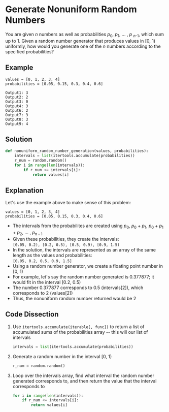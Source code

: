 # Generate Nonuniform Random Numbers
You are given _n_ numbers as well as probabilities _p_<sub>0</sub>, _p_<sub>1</sub>, ... , _p_ <sub>_n_-1</sub>, which sum up to 1. Given a random number generator that produces values in [0, 1) uniformly, how would you generate one of the _n_ numbers according to the specified probabilities?  
  
## Example
```
values = [0, 1, 2, 3, 4]
probabilities = [0.05, 0.15, 0.3, 0.4, 0.6]

Output1: 3
Output2: 2
Output3: 0
Output4: 3
Output6: 2
Output7: 3
Output8: 3
Output9: 4
```
  
## Solution
```python
def nonuniform_random_number_generation(values, probabilities):
    intervals = list(itertools.accumulate(probabilities))
    r_num = random.random()
    for i in range(len(intervals)):
        if r_num <= intervals[i]:
            return values[i]
```
  
## Explanation
Let's use the example above to make sense of this problem:  
```
values = [0, 1, 2, 3, 4]
probabilities = [0.05, 0.15, 0.3, 0.4, 0.6]
```
* The intervals from the probabilites are created using _p_<sub>0</sub>, _p_<sub>0</sub> + _p_<sub>1</sub>, _p_<sub>0</sub> + _p_<sub>1</sub> + _p_<sub>2</sub>, ... , _p_<sub>_n_ - 1</sub>  
* Given these probabilities, they create the intervals:  
    ```[0.05, 0.2), [0.2, 0.5), [0.5, 0.9), [0.9, 1.5)```
* In the solution, the intervals are represented as an array of the same length as the values and probabilities:  
    ```[0.05, 0.2, 0.5, 0.9, 1.5]```
* Using a random number generator, we create a floating point number in [0, 1)  
* For example, let's say the random number generated is 0.377877; it would fit in the interval [0.2, 0.5)  
* The number 0.377877 corresponds to 0.5 (intervals[2]), which corresponds to 2 (values[2])  
* Thus, the nonuniform random number returned would be 2  
  
## Code Dissection
1. Use ```itertools.accumulate(iterable[, func])``` to return a list of accumulated sums of the probabilities array -- this will our list of intervals  
    ```python
    intervals = list(itertools.accumulate(probabilities))
    ```
2. Generate a random number in the interval [0, 1)  
    ```python
    r_num = random.random()
    ```
3. Loop over the intervals array, find what interval the random number generated corresponds to, and then return the value that the interval corresponds to  
    ```python
    for i in range(len(intervals)):
        if r_num <= intervals[i]:
            return values[i]
    ```